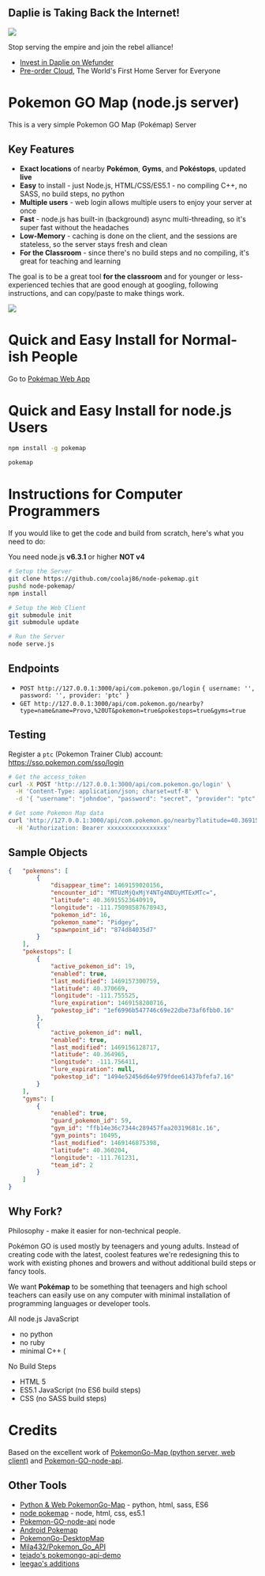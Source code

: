 Daplie is Taking Back the Internet!
--------------

[![](https://daplie.github.com/igg/images/ad-developer-rpi-white-890x275.jpg?v2)](https://daplie.com/preorder/)

Stop serving the empire and join the rebel alliance!

* [Invest in Daplie on Wefunder](https://daplie.com/invest/)
* [Pre-order Cloud](https://daplie.com/preorder/), The World's First Home Server for Everyone

# Pokemon GO Map (node.js server)

This is a very simple Pokemon GO Map (Pokémap) Server

Key Features
------------

* **Exact locations** of nearby **Pokémon**, **Gyms**, and **Pokéstops**, updated **live**
* **Easy** to install - just Node.js, HTML/CSS/ES5.1 - no compiling C++, no SASS, no build steps, no python
* **Multiple users** - web login allows multiple users to enjoy your server at once
* **Fast** - node.js has built-in (background) async multi-threading, so it's super fast without the headaches
* **Low-Memory** - caching is done on the client, and the sessions are stateless, so the server stays fresh and clean
* **For the Classroom** - since there's no build steps and no compiling, it's great for teaching and learning

The goal is to be a great tool **for the classroom** and for younger or less-experienced techies that are good enough at googling, following instructions, and can copy/paste to make things work.

![](http://i.imgur.com/oWHaC8K.png)

# Quick and Easy Install for Normal-ish People

Go to [Pokémap Web App](https://github.com/Daplie/pokemap-webapp)

# Quick and Easy Install for node.js Users

```bash
npm install -g pokemap

pokemap
```

# Instructions for Computer Programmers

If you would like to get the code and build from scratch, here's what you need to do:

You need node.js **v6.3.1** or higher **NOT v4**

```bash
# Setup the Server
git clone https://github.com/coolaj86/node-pokemap.git
pushd node-pokemap/
npm install

# Setup the Web Client
git submodule init
git submodule update

# Run the Server
node serve.js
```

## Endpoints

* `POST http://127.0.0.1:3000/api/com.pokemon.go/login` `{ username: '', password: '', provider: 'ptc' }`
* `GET http://127.0.0.1:3000/api/com.pokemon.go/nearby?type=name&name=Provo,%20UT&pokemon=true&pokestops=true&gyms=true`

## Testing

Register a `ptc` (Pokemon Trainer Club) account: <https://sso.pokemon.com/sso/login>

```bash
# Get the access_token
curl -X POST 'http://127.0.0.1:3000/api/com.pokemon.go/login' \
  -H 'Content-Type: application/json; charset=utf-8' \
  -d '{ "username": "johndoe", "password": "secret", "provider": "ptc", "location": { "type": "name", "name": "Provo, UT" } }'

# Get some Pokemon Map data
curl 'http://127.0.0.1:3000/api/com.pokemon.go/nearby?latitude=40.36915523640919&longitude=-111.75098587678943&altitude=0step=10&offset=0' \
  -H 'Authorization: Bearer xxxxxxxxxxxxxxxxx'
```

## Sample Objects

```json
{   "pokemons": [
        {
            "disappear_time": 1469159020156,
            "encounter_id": "MTUzMjQxMjY4NTg4NDUyMTExMTc=",
            "latitude": 40.36915523640919,
            "longitude": -111.75098587678943,
            "pokemon_id": 16,
            "pokemon_name": "Pidgey",
            "spawnpoint_id": "874d84035d7"
        }
    ],
    "pokestops": [
        {
            "active_pokemon_id": 19,
            "enabled": true,
            "last_modified": 1469157300759,
            "latitude": 40.370669,
            "longitude": -111.755525,
            "lure_expiration": 1469158200716,
            "pokestop_id": "1ef6996b547746c69e22dbe73af6fbb0.16"
        },
        {
            "active_pokemon_id": null,
            "enabled": true,
            "last_modified": 1469156128717,
            "latitude": 40.364965,
            "longitude": -111.756411,
            "lure_expiration": null,
            "pokestop_id": "1494e52456d64e979fdee61437bfefa7.16"
        }
    ],
    "gyms": [
        {
            "enabled": true,
            "guard_pokemon_id": 59,
            "gym_id": "ffb14e36c7344c289457faa20319681c.16",
            "gym_points": 10495,
            "last_modified": 1469146875398,
            "latitude": 40.360204,
            "longitude": -111.761231,
            "team_id": 2
        }
    ]
}
```

## Why Fork?

Philosophy - make it easier for non-technical people.

Pokémon GO is used mostly by teenagers and young adults.
Instead of creating code with the latest, coolest features
we're redesigning this to work with existing phones and browers
and without additional build steps or fancy tools.

We want **Pokémap** to be something that teenagers and high school
teachers can easily use on any computer with minimal installation
of programming languages or developer tools.

All node.js JavaScript

  * no python
  * no ruby
  * minimal C++ (

No Build Steps

  * HTML 5
  * ES5.1 JavaScript (no ES6 build steps)
  * CSS (no SASS build steps)

# Credits

Based on the excellent work of [PokemonGo-Map (python server, web client)](https://github.com/AHAAAAAAA/PokemonGo-Map) and [Pokemon-GO-node-api](https://github.com/Armax/Pokemon-GO-node-api).

## Other Tools

* [Python & Web PokemonGo-Map](https://github.com/AHAAAAAAA/PokemonGo-Map) - python, html, sass, ES6
* [node pokemap](https://github.com/Daplie/node-pokemap) - node, html, css, es5.1
* [Pokemon-GO-node-api](https://github.com/Armax/Pokemon-GO-node-api) node
* [Android Pokemap](https://github.com/omkarmoghe/Pokemap)
* [PokemonGo-DesktopMap](https://github.com/mchristopher/PokemonGo-DesktopMap)
* [Mila432/Pokemon_Go_API](https://github.com/Mila432/Pokemon_Go_API)
* [tejado's pokemongo-api-demo](https://github.com/tejado/pokemongo-api-demo)
* [leegao's additions](https://github.com/leegao/pokemongo-api-demo/tree/simulation)
